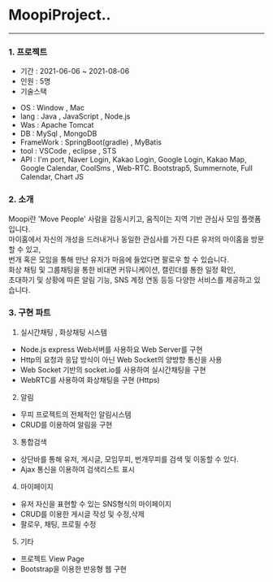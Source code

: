 # MoopiProject..
---

### 1. 프로젝트

- 기간 : 2021-06-06 ~ 2021-08-06
- 인원 : 5명
- 기술스택 
 * OS : Window , Mac
 * lang : Java , JavaScript , Node.js
 * Was : Apache Tomcat
 * DB : MySql , MongoDB
 * FrameWork : SpringBoot(gradle) , MyBatis
 * tool : VSCode , eclipse , STS
 * API : I'm port, Naver Login, Kakao Login, Google Login, Kakao Map, Google Calendar, CoolSms , Web-RTC. 
         Bootstrap5, Summernote, Full Calendar, Chart JS
  
### 2. 소개 

 Moopi란 'Move People' 사람을 감동시키고, 움직이는 지역 기반 관심사 모임 플랫폼입니다.  
마이홈에서 자신의 개성을 드러내거나 동일한 관심사를 가진 다른 유저의 마이홈을 방문 할 수 있고,  
번개 혹은 모임을 통해 만난 유저가 마음에 들었다면 팔로우 할 수 있습니다.  
화상 채팅 및 그룹채팅을 통한 비대면 커뮤니케이션, 캘린더를 통한 일정 확인,  
초대하기 및 상황에 따른 알림 기능, SNS 계정 연동 등등 다양한 서비스를 제공하고 있습니다.  

### 3. 구현 파트

1. 실시간채팅 , 화상채팅 시스템

  - Node.js express Web서버를 사용하요 Web Server를 구현
  - Http의 요청과 응답 방식이 아닌 Web Socket의 양방향 통신을 사용
  - Web Socket 기반의 socket.io를 사용하여 실시간채팅을 구현
  - WebRTC를 사용하여 화상채팅을 구현 (Https)  

2. 알림

  - 무피 프로젝트의 전체적인 알림시스템
  - CRUD를 이용하여 알림을 구현

3. 통합검색

  - 상단바를 통해 유저, 게시글, 모임무피, 번개무피를 검색 및 이동할 수 있다.
  - Ajax 통신을 이용하여 검색리스트 표시

4. 마이페이지
  
  - 유저 자신을 표현할 수 있는 SNS형식의 마이페이지
  - CRUD를 이용한 게시글 작성 및 수정,삭제
  - 팔로우, 채팅, 프로필 수정
  
5. 기타
  
  - 프로젝트 View Page 
  - Bootstrap을 이용한 반응형 웹 구현

  
